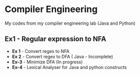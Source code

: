 # Compiler Engineering

My codes from my compiler engineering lab (Java and Python)

## Ex1 - Regular expression to NFA
* **Ex 1** - Convert regex to NFA
* **Ex 2** - Convert regex to DFA ( Java - Incomplete)
* **Ex-3** - Minimize DFA (In progress)
* **Ex-4** - Lexical Analyser for Java and python constructs
